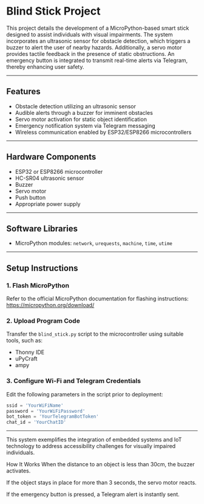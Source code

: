 # Blind Stick Project

This project details the development of a MicroPython-based smart stick designed to assist individuals with visual impairments. The system incorporates an ultrasonic sensor for obstacle detection, which triggers a buzzer to alert the user of nearby hazards. Additionally, a servo motor provides tactile feedback in the presence of static obstructions. An emergency button is integrated to transmit real-time alerts via Telegram, thereby enhancing user safety.

---

## Features

- Obstacle detection utilizing an ultrasonic sensor  
- Audible alerts through a buzzer for imminent obstacles  
- Servo motor activation for static object identification  
- Emergency notification system via Telegram messaging  
- Wireless communication enabled by ESP32/ESP8266 microcontrollers  

---

## Hardware Components

- ESP32 or ESP8266 microcontroller  
- HC-SR04 ultrasonic sensor  
- Buzzer  
- Servo motor  
- Push button  
- Appropriate power supply  

---

## Software Libraries

- MicroPython modules: `network`, `urequests`, `machine`, `time`, `utime`  

---

## Setup Instructions

### 1. Flash MicroPython  
Refer to the official MicroPython documentation for flashing instructions: https://micropython.org/download/

### 2. Upload Program Code  
Transfer the `blind_stick.py` script to the microcontroller using suitable tools, such as:  
- Thonny IDE  
- uPyCraft  
- ampy  

### 3. Configure Wi-Fi and Telegram Credentials  
Edit the following parameters in the script prior to deployment:

```python
ssid = 'YourWiFiName'
password = 'YourWiFiPassword'
bot_token = 'YourTelegramBotToken'
chat_id = 'YourChatID'
```

---

This system exemplifies the integration of embedded systems and IoT technology to address accessibility challenges for visually impaired individuals.



How It Works
When the distance to an object is less than 30cm, the buzzer activates.

If the object stays in place for more than 3 seconds, the servo motor reacts.

If the emergency button is pressed, a Telegram alert is instantly sent.
